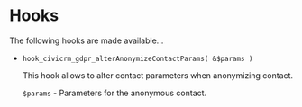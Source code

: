 # Hooks

The following hooks are made available...

* `hook_civicrm_gdpr_alterAnonymizeContactParams( &$params )`

  This hook allows to alter contact parameters when anonymizing contact.

  `$params` - Parameters for the anonymous contact.

